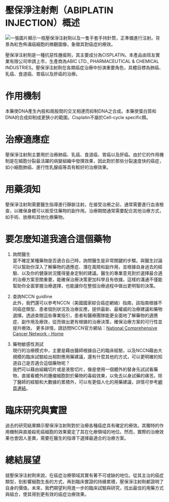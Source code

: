 # 壓保淨注射劑（ABIPLATIN INJECTION）概述
![一張圖片顯示一瓶壓保淨注射劑以及一隻手套手持針筒，正準備進行注射。背景為紅色佈滿癌細胞的微觀圖像，象徵其對癌症的療效。](https://i.imgur.com/STAL5ya.jpeg)

壓保淨注射劑是一種抗惡性腫瘍劑，其主要成分為CISPLATIN。本產品由班友實業有限公司申請上市，生產商為ABIC LTD., PHARMACEUTICAL & CHEMICAL INDUSTRIES。壓保淨注射劑在各類癌症治療中扮演重要角色，具體目標為肺癌、乳癌、食道癌、胃癌以及肝癌的治療。

# 作用機制

本藥使DNA產生內股和兩股間的交叉相連而抑制DNA之合成。本藥使蛋白質和DNA的合成抑制成更狹小的範圍。Cisplatin不屬於Cell-cycle specific類。

# 治療適應症

壓保淨注射劑主要用於治療肺癌、乳癌、食道癌、胃癌以及肝癌。由於它的作用機制是在細胞分裂最活躍的病變組織中發揮效果，因此對於那些分裂速度快的癌症，如小細胞肺癌、進行性乳腺癌等具有較好的治療效果。

# 用藥須知

壓保淨注射劑需要醫生指導進行靜脈注射。在接受治療之前，通常需要進行血液檢查，以確保身體可以抵受住藥物的副作用。治療期間通常需要配合其他治療方式，如手術、放療和其他化療藥物。

# 要怎麼知道我適合這個藥物 

1. 詢問醫生  
當不確定某種藥物是否適合自己時，詢問醫生是非常關鍵的步驟。與醫生討論可以幫助你深入了解藥物的適應症、潛在風險和副作用，並根據自身過去的經驗、以及你的健康狀況獲得量身定制的建議。醫生的專業意見對於選擇最合適的治療方案至關重要，能確保治療決策更加科學且有依據。這樣的溝通不僅能幫助你全面掌握治療選擇，也能讓你在整個治療過程中做出更明智的決策。 

2. 查詢NCCN guidline  
此外，我們還可以參考NCCN（美國國家綜合癌症網絡）指南，該指南根據不同癌症類型、患者個別狀況及治療反應，提供最新、最權威的治療建議和藥物選擇。透過查閱這些專業指引，患者和醫療團隊能更全面地了解藥物的適應症、副作用及療效，從而做出更有根據的治療決策，確保治療方案的可行性並提升療效。 
更多詳情，請訪問NCCN官方網站：[National Comprehensive Cancer Network - Home](https://www.nccn.org/)

3. 藥物敏感性測試  
現行的治療模式中，主要是藉由醫師根據自己的臨床經驗，以及NCCN藉由大規模的臨床試驗給出相對應用藥建議，還有什麼其他的方式，可以更明確的知道自己是否適合這個藥物呢？   
我們可以藉由組織切片或是液態切片，像是使用一個體外的替身先試試看藥物，直接看體外的腫瘤細胞對於藥物的毒殺效果，以免去以身試藥的痛苦。除了醫師的經驗和大數據的累積外，可以有更個人化的用藥建議，詳情可參考[網頁連結](https://info.cancerfree.io/)。

# 臨床研究與實證

過去的研究結果顯示壓保淨注射劑對於治療各種癌症具有確定的療效。其獨特的作用機制與直接殺死癌細胞的效果奠定了其在化療領域的地位。然而，實際的治療效果也會因人差異，需要在醫生的指導下選擇最適合的治療方案。

# 總結展望

就壓保淨注射劑來說，在癌症治療領域其實有著不可或缺的地位。從其主治的癌症類型，到影響細胞生長的方式，再到臨床實證的持續累積，壓保淨注射劑都證明了自身的價值。未來，我們期望利用進一步的臨床試驗與研究，找出最佳的用藥方式與組合，使其得到更有效的癌症治療效果。
